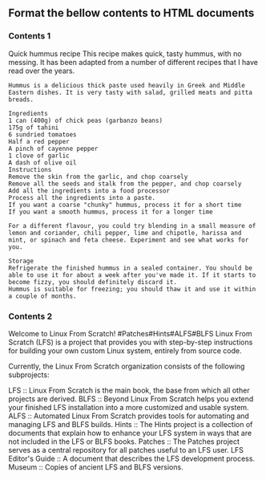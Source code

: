 ## Format the bellow contents to HTML documents

### Contents 1

Quick hummus recipe
This recipe makes quick, tasty hummus, with no messing. It has been adapted from a number of different recipes that I have read over the years.

    Hummus is a delicious thick paste used heavily in Greek and Middle Eastern dishes. It is very tasty with salad, grilled meats and pitta breads.

    Ingredients
    1 can (400g) of chick peas (garbanzo beans)
    175g of tahini
    6 sundried tomatoes
    Half a red pepper
    A pinch of cayenne pepper
    1 clove of garlic
    A dash of olive oil
    Instructions
    Remove the skin from the garlic, and chop coarsely
    Remove all the seeds and stalk from the pepper, and chop coarsely
    Add all the ingredients into a food processor
    Process all the ingredients into a paste.
    If you want a coarse "chunky" hummus, process it for a short time
    If you want a smooth hummus, process it for a longer time

    For a different flavour, you could try blending in a small measure of lemon and coriander, chili pepper, lime and chipotle, harissa and mint, or spinach and feta cheese. Experiment and see what works for you.

    Storage
    Refrigerate the finished hummus in a sealed container. You should be able to use it for about a week after you've made it. If it starts to become fizzy, you should definitely discard it.
    Hummus is suitable for freezing; you should thaw it and use it within a couple of months.

### Contents 2

Welcome to Linux From Scratch!
#Patches#Hints#ALFS#BLFS
Linux From Scratch (LFS) is a project that provides you with step-by-step instructions for building your own custom Linux system, entirely from source code.

Currently, the Linux From Scratch organization consists of the following subprojects:

LFS :: Linux From Scratch is the main book, the base from which all other projects are derived.
BLFS :: Beyond Linux From Scratch helps you extend your finished LFS installation into a more customized and usable system.
ALFS :: Automated Linux From Scratch provides tools for automating and managing LFS and BLFS builds.
Hints :: The Hints project is a collection of documents that explain how to enhance your LFS system in ways that are not included in the LFS or BLFS books.
Patches :: The Patches project serves as a central repository for all patches useful to an LFS user.
LFS Editor's Guide :: A document that describes the LFS development process.
Museum :: Copies of ancient LFS and BLFS versions.
